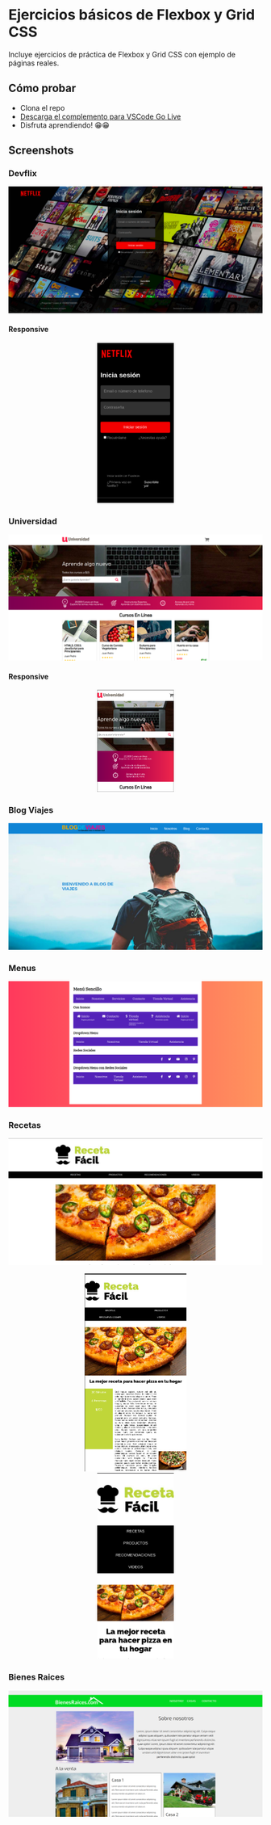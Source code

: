 # Ejercicios básicos de Flexbox y Grid CSS

Incluye ejercicios de práctica de Flexbox y Grid CSS con ejemplo de páginas reales.

## Cómo probar 
- Clona el repo 
- [Descarga el complemento para VSCode Go Live](https://marketplace.visualstudio.com/items?itemName=ritwickdey.LiveServer "Go Live Plugin")
- Disfruta aprendiendo! 😁😁
## Screenshots

### Devflix

![image info](./screenshots/devflix.png)

#### Responsive 

<div align="center">
  <img src="./screenshots/devflix_r1.png" width="30%" style="align: center">
</div>

### Universidad

![image info](./screenshots/universidad.png)

#### Responsive 

<div align="center">
  <img src="./screenshots/universidad_r.png" width="30%" style="align: center">
</div>

### Blog Viajes

![image info](./screenshots/viajes.png)

### Menus

![image info](./screenshots/menu.png)

### Recetas

![image info](./screenshots/receta.png)

<div align="center">
  <img src="./screenshots/receta_r1.png" width="40%" style="align: center">
</div>
<div align="center">
  <img src="./screenshots/receta_r2.png" width="30%" style="align: center">
</div>

### Bienes Raices
![image info](./screenshots/raices.png)
